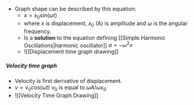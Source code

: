 - Graph shape can be described by this equation:
	- $x=x_0 sin(\omega t)$
	- where x is displacement, $x_0$ (A) is amplitude and $\omega$ is the angular frequency. 
	- Is a **solution** to the equation defining [[Simple Harmonic Oscillations|harmonic oscillator]] $a=-\omega^2 x$ 
	- ![[Displacement time graph drawing]]
##### Velocity time graph
- Velocity is first derivative of displacement.
- $v=v_0 cos(\omega t)$  $v_0$ is equal to $\omega A/\omega x_0$  
- ![[Velocity Time Graph Drawing]]
